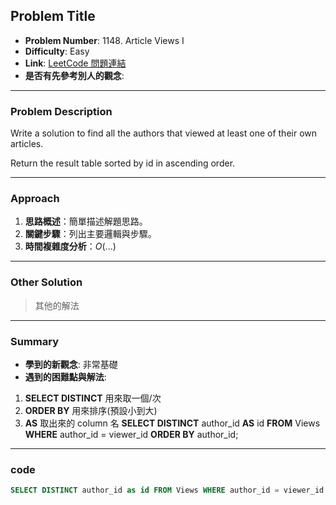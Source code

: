 ## Problem Title

- **Problem Number**:  1148. Article Views I
- **Difficulty**: Easy
- **Link**: [LeetCode 問題連結](https://leetcode.com/problems/article-views-i/?envType=study-plan-v2&envId=top-sql-50)
- **是否有先參考別人的觀念**: 
---

### Problem Description

Write a solution to find all the authors that viewed at least one of their own articles.

Return the result table sorted by id in ascending order.

---

### Approach

1. **思路概述**：簡單描述解題思路。  
2. **關鍵步驟**：列出主要邏輯與步驟。  
3. **時間複雜度分析**：$O(...)$  

---

### Other Solution

> 其他的解法

---
### Summary

- **學到的新觀念**: 非常基礎
- **遇到的困難點與解法**:
1. **SELECT DISTINCT** 用來取一個/次
2. **ORDER BY** 用來排序(預設小到大)
3. **AS** 取出來的 column 名
**SELECT DISTINCT** author_id **AS** id **FROM** Views **WHERE** author_id = viewer_id **ORDER BY** author_id;

---

### code
```sql
SELECT DISTINCT author_id as id FROM Views WHERE author_id = viewer_id ORDER BY author_id;
```